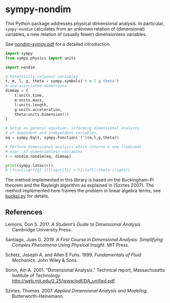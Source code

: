 # sympy-nondim

This Python package addresses physical dimensional analysis. In
particular, `sympy-nondim` calculates from an unknown relation of
(dimensional) variables, a new relation of (usually fewer) dimensionless
variables.

See [nondim-sympy.pdf](docs/nondim-sympy.pdf) for a detailed introduction. 

``` python
import sympy
from sympy.physics import units

import nondim

# Potentially relevent variables
t, m, l, g, theta = sympy.symbols('t m l g theta')
# and associated dimensions
dimmap = {
    t:units.time, 
    m:units.mass, 
    l:units.length, 
    g:units.acceleration, 
    theta:units.Dimension(1)
}

# Setup an general equation, informing dimensional analysis
# of dependent and independent variables.
eq = sympy.Eq(t, sympy.Function('f')(m,l,g,theta))

# Perform dimensional analysis which returns a new (reduced) 
# expr. of dimensionless variables
r = nondim.nondim(eq, dimmap)

print(sympy.latex(r))
# \frac{\sqrt{g} t}{\sqrt{l}} = F{\left(\theta \right)}
```

The method implemented in this library is based on the Buckingham-Pi theorem and the Rayleigh algorithm as explained in (Szirtes 2007). The method implemented here frames the problem in linear algebra terms, see [buckpi.py](nondim/buckpi.py) for details.

## References

<div id="refs" class="references csl-bib-body hanging-indent">

<div id="ref-lemons2017student" class="csl-entry">

Lemons, Don S. 2017. *A Student’s Guide to Dimensional Analysis*.
Cambridge University Press.

</div>

<div id="ref-santiago2019first" class="csl-entry">

Santiago, Juan G. 2019. *A First Course in Dimensional Analysis:
Simplifying Complex Phenomena Using Physical Insight*. MIT Press.

</div>

<div id="ref-schetz1999fundamentals" class="csl-entry">

Schetz, Joseph A, and Allen E Fuhs. 1999. *Fundamentals of Fluid
Mechanics*. John Wiley & Sons.

</div>

<div id="ref-sonin2001dimensional" class="csl-entry">

Sonin, Ain A. 2001. “Dimensional Analysis.” Technical report,
Massachusetts Institute of Technology.
<http://web.mit.edu/2.25/www/pdf/DA_unified.pdf>.

</div>

<div id="ref-szirtes2007applied" class="csl-entry">

Szirtes, Thomas. 2007. *Applied Dimensional Analysis and Modeling*.
Butterworth-Heinemann.

</div>

</div>
